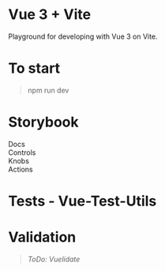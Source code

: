 # Vue 3 + Vite
Playground for developing with Vue 3 on Vite.

# To start 
> npm run dev

# Storybook
Docs <br/>
Controls <br/>
Knobs <br/>
Actions

# Tests - Vue-Test-Utils

# Validation
> _ToDo: Vuelidate_
